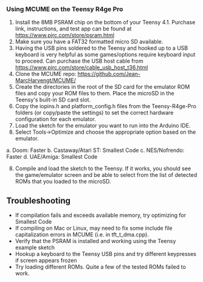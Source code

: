 ### Using MCUME on the Teensy R4ge Pro

1. Install the 8MB PSRAM chip on the bottom of your Teensy 4.1.  Purchase link, instructions, and test app can be found at https://www.pjrc.com/store/psram.html 
2. Make sure you have a FAT32 formatted micro SD available.
3. Having the USB pins soldered to the Teensy and hooked up to a USB keyboard is very helpful as some games/options require keyboard input to proceed.  Can purchase the USB host cable from https://www.pjrc.com/store/cable_usb_host_t36.html   
3. Clone the MCUME repo: https://github.com/Jean-MarcHarvengt/MCUME/ 
4. Create the directories in the root of the SD card for the emulator ROM files and copy your ROM files to them.  Place the microSD in the Teensy's built-in SD card slot.
5. Copy the iopins.h and platform_config.h files from the Teensy-R4ge-Pro folders (or copy/paste the settings) to set the correct hardware configuration for each emulator.
6. Load the sketch for the emulator you want to run into the Arduino IDE.
7. Select Tools->Optimize and choose the appropriate option based on the emulator.

  a.  Doom:  Faster
  b.  Castaway/Atari ST:  Smallest Code
  c.  NES/Nofrendo:  Faster
  d.  UAE/Amiga:  Smallest Code
  
8. Compile and load the sketch to the Teensy.  If it works, you should see the game/emulator screen and be able to select from the list of detected ROMs that you loaded to the microSD. 

## Troubleshooting
- If compilation fails and exceeds available memory, try optimizing for Smallest Code
- If compiling on Mac or Linux, may need to fix some include file capitalization errors in MCUME (i.e. in tft_t_dma.cpp).
- Verify that the PSRAM is installed and working using the Teensy example sketch
- Hookup a keyboard to the Teensy USB pins and try different keypresses if screen appears frozen
- Try loading different ROMs.  Quite a few of the tested ROMs failed to work.

